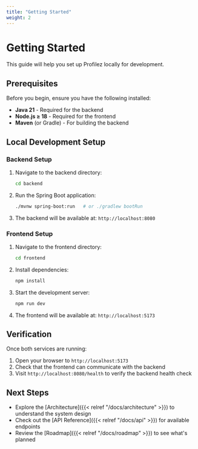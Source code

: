 ```yaml
---
title: "Getting Started"
weight: 2
---
```


# Getting Started

This guide will help you set up Profilez locally for development.

## Prerequisites

Before you begin, ensure you have the following installed:

- **Java 21** - Required for the backend
- **Node.js ≥ 18** - Required for the frontend
- **Maven** (or Gradle) - For building the backend

## Local Development Setup

### Backend Setup

1. Navigate to the backend directory:
   ```bash
   cd backend
   ```

2. Run the Spring Boot application:
   ```bash
   ./mvnw spring-boot:run   # or ./gradlew bootRun
   ```

3. The backend will be available at: `http://localhost:8080`

### Frontend Setup

1. Navigate to the frontend directory:
   ```bash
   cd frontend
   ```

2. Install dependencies:
   ```bash
   npm install
   ```

3. Start the development server:
   ```bash
   npm run dev
   ```

4. The frontend will be available at: `http://localhost:5173`

## Verification

Once both services are running:

1. Open your browser to `http://localhost:5173`
2. Check that the frontend can communicate with the backend
3. Visit `http://localhost:8080/health` to verify the backend health check

## Next Steps

- Explore the [Architecture]({{< relref "/docs/architecture" >}}) to understand the system design
- Check out the [API Reference]({{< relref "/docs/api" >}}) for available endpoints
- Review the [Roadmap]({{< relref "/docs/roadmap" >}}) to see what's planned
